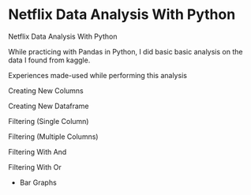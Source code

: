 # Netflix Data Analysis With Python
 Netflix Data Analysis With Python

While practicing with Pandas in Python, I did basic basic analysis on the data I found from kaggle.

Experiences made-used while performing this analysis

Creating New Columns

Creating New Dataframe

Filtering (Single Column)

Filtering (Multiple Columns)

Filtering With And

Filtering With Or

- Bar Graphs

